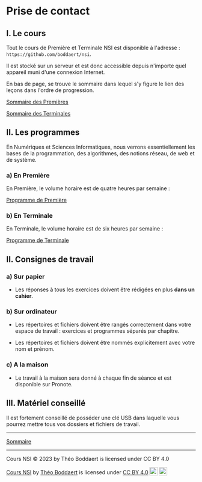 # Prise de contact

## I. Le cours

Tout le cours de Première et Terminale NSI est disponible à l'adresse : `https://github.com/boddaert/nsi`.

Il est stocké sur un serveur et est donc accessible depuis n'importe quel appareil muni d'une connexion Internet.

En bas de page, se trouve le sommaire dans lequel s'y figure le lien des leçons dans l'ordre de progression.

[Sommaire des Premières](./../../README.md)

[Sommaire des Terminales](./../../../terminale/README.md)

## II. Les programmes

En Numériques et Sciences Informatiques, nous verrons essentiellement les bases de la programmation, des algorithmes, des notions réseau, de web et de système.

### a) En Première

En Première, le volume horaire est de quatre heures par semaine :

[Programme de Première](https://cache.media.education.gouv.fr/file/SP1-MEN-22-1-2019/26/8/spe633_annexe_1063268.pdf)

### b) En Terminale

En Terminale, le volume horaire est de six heures par semaine :

[Programme de Terminale](https://cache.media.education.gouv.fr/file/SPE8_MENJ_25_7_2019/93/3/spe247_annexe_1158933.pdf)

## II. Consignes de travail

### a) Sur papier

- Les réponses à tous les exercices doivent être rédigées en plus **dans un cahier**. 

### b) Sur ordinateur

- Les répertoires et fichiers doivent être rangés correctement dans votre espace de travail : exercices et programmes séparés par chapitre.

- Les répertoires et fichiers doivent être nommés explicitement avec votre nom et prénom.

### c) A la maison

- Le travail à la maison sera donné à chaque fin de séance et est disponible sur Pronote.

## III. Matériel conseillé

Il est fortement conseillé de posséder une clé USB dans laquelle vous pourrez mettre tous vos dossiers et fichiers de travail.

___________

[Sommaire](./../README.md)

___________

Cours NSI © 2023 by Théo Boddaert is licensed under CC BY 4.0 

<p xmlns:cc="http://creativecommons.org/ns#" xmlns:dct="http://purl.org/dc/terms/"><a property="dct:title" rel="cc:attributionURL" href="https://github.com/boddaert/nsi">Cours NSI</a> by <a rel="cc:attributionURL dct:creator" property="cc:attributionName" href="https://github.com/boddaert">Théo Boddaert</a> is licensed under <a href="https://creativecommons.org/licenses/by/4.0/?ref=chooser-v1" target="_blank" rel="license noopener noreferrer" style="display:inline-block;">CC BY 4.0<img style="height:22px!important;margin-left:3px;vertical-align:text-bottom;" src="https://mirrors.creativecommons.org/presskit/icons/cc.svg?ref=chooser-v1" alt=""><img style="height:22px!important;margin-left:3px;vertical-align:text-bottom;" src="https://mirrors.creativecommons.org/presskit/icons/by.svg?ref=chooser-v1" alt=""></a></p> 